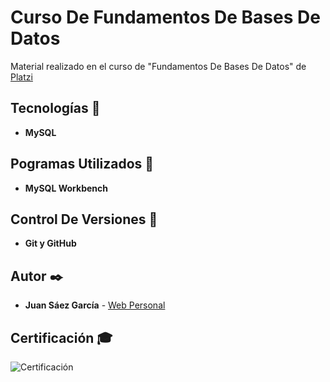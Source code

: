# Curso De Fundamentos De Bases De Datos

Material realizado en el curso de "Fundamentos De Bases De Datos" de [Platzi](https://platzi.com/p/JuamBer/curso/1566-bd/diploma/detalle/)

## Tecnologías 🚀

* **MySQL**  

## Pogramas Utilizados 📌

* **MySQL Workbench**

## Control De Versiones 📌

* **Git y GitHub**

## Autor ✒️

* **Juan Sáez García** -  [Web Personal](https://juamber.com)

## Certificación 🎓

![Certificación](https://github.com/JuamBer/Platzi-CursoFundamentosBasesDatos/blob/master/img-licencia/diploma-db.jpg)

